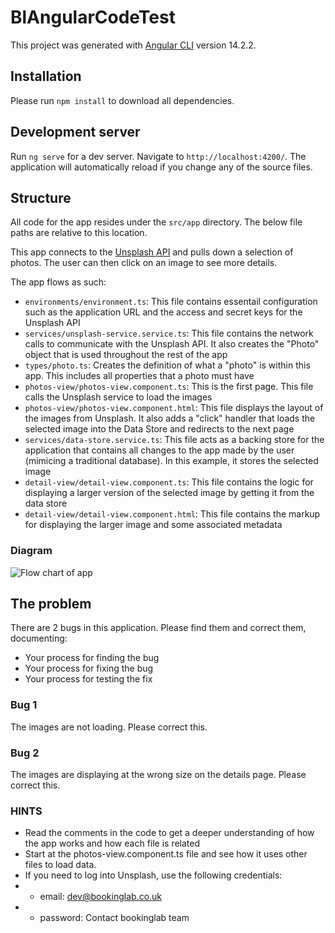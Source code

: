 # BlAngularCodeTest

This project was generated with [Angular CLI](https://github.com/angular/angular-cli) version 14.2.2.

## Installation

Please run `npm install` to download all dependencies.

## Development server

Run `ng serve` for a dev server. Navigate to `http://localhost:4200/`. The application will automatically reload if you change any of the source files.

## Structure

All code for the app resides under the `src/app` directory. The below file paths are relative to this location.

This app connects to the [Unsplash API](https://unsplash.com/documentation) and pulls down a selection of photos. The user can then click on an image to see more details.

The app flows as such:
- `environments/environment.ts`: This file contains essentail configuration such as the application URL and the access and secret keys for the Unsplash API
- `services/unsplash-service.service.ts`: This file contains the network calls to communicate with the Unsplash API. It also creates the "Photo" object that is used throughout the rest of the app
- `types/photo.ts`: Creates the definition of what a "photo" is within this app. This includes all properties that a photo must have
- `photos-view/photos-view.component.ts`: This is the first page. This file calls the Unsplash service to load the images
- `photos-view/photos-view.component.html`: This file displays the layout of the images from Unsplash. It also adds a "click" handler that loads the selected image into the Data Store and redirects to the next page
- `services/data-store.service.ts`: This file acts as a backing store for the application that contains all changes to the app made by the user (mimicing a traditional database). In this example, it stores the selected image
- `detail-view/detail-view.component.ts`: This file contains the logic for displaying a larger version of the selected image by getting it from the data store
- `detail-view/detail-view.component.html`: This file contains the markup for displaying the larger image and some associated metadata

### Diagram
![Flow chart of app](https://bookinglabimagerepo.s3.eu-west-1.amazonaws.com/codetest/codetest.drawio.png)

## The problem
There are 2 bugs in this application. Please find them and correct them, documenting:
- Your process for finding the bug
- Your process for fixing the bug
- Your process for testing the fix

### Bug 1
The images are not loading. Please correct this.

### Bug 2
The images are displaying at the wrong size on the details page. Please correct this.

### HINTS
- Read the comments in the code to get a deeper understanding of how the app works and how each file is related
- Start at the photos-view.component.ts file and see how it uses other files to load data.
- If you need to log into Unsplash, use the following credentials:
- - email: dev@bookinglab.co.uk
- - password: Contact bookinglab team